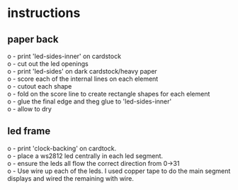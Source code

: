 # instructions

## paper back 

o - print 'led-sides-inner' on cardstock  
o - cut out the led openings  
o - print 'led-sides' on dark cardstock/heavy paper  
o - score each of the internal lines on each element  
o - cutout each shape  
o - fold on the score line to create rectangle shapes for each  element  
o - glue the final edge and theg glue to 'led-sides-inner'   
o - allow to dry  

## led frame

o - print 'clock-backing' on cardtock.  
o - place a ws2812 led centrally in each led segment.   
o - ensure the leds all flow the correct direction from 0->31  
o - Use wire up each of the leds. I used copper tape to do the main segment displays and wired the remaining with wire.   




